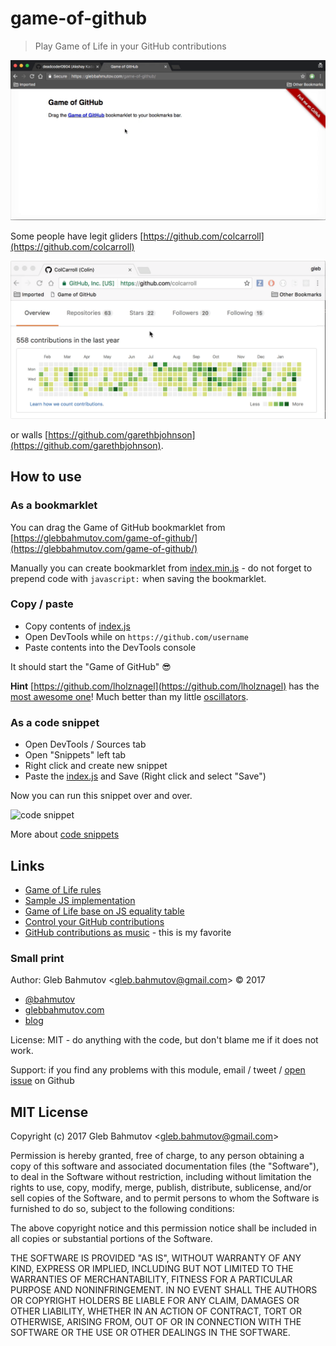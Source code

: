 # game-of-github

> Play Game of Life in your GitHub contributions

![Game of GitHub](images/game-of-github-bookmarklet.gif)

Some people have legit gliders [https://github.com/colcarroll](https://github.com/colcarroll)

![Glider](images/game-of-github-glider.gif)

or walls [https://github.com/garethbjohnson](https://github.com/garethbjohnson).

## How to use

### As a bookmarklet

You can drag the Game of GitHub bookmarklet from
[https://glebbahmutov.com/game-of-github/](https://glebbahmutov.com/game-of-github/)

Manually you can create bookmarklet from
[index.min.js](https://raw.githubusercontent.com/bahmutov/game-of-github/master/index.min.js) - do not forget to prepend code with `javascript:` when
saving the bookmarklet.

### Copy / paste

- Copy contents of [index.js](index.js)
- Open DevTools while on `https://github.com/username`
- Paste contents into the DevTools console

It should start the "Game of GitHub" 😎

**Hint** [https://github.com/lholznagel](https://github.com/lholznagel) has
the [most awesome one](https://youtu.be/52-BfHPTtnE)! Much better than my
little [oscillators](https://youtu.be/gowPfBWkBKc).

### As a code snippet

- Open DevTools / Sources tab
- Open "Snippets" left tab
- Right click and create new snippet
- Paste the [index.js](index.js) and Save (Right click and select "Save")

Now you can run this snippet over and over.

![code snippet](images/code-snippet.png)

More about [code snippets](https://glebbahmutov.com/blog/chrome-dev-tools-code-snippets/)

## Links

* [Game of Life rules](https://en.wikipedia.org/wiki/Conway%27s_Game_of_Life)
* [Sample JS implementation](https://jsfiddle.net/concannon/sy9py6qa/)
* [Game of Life base on JS equality table](https://mlison.github.io/game-of-life/)
* [Control your GitHub contributions](https://github.com/gelstudios/gitfiti)
* [GitHub contributions as music](http://song-of-github.herokuapp.com/) - this
  is my favorite

### Small print

Author: Gleb Bahmutov &lt;gleb.bahmutov@gmail.com&gt; &copy; 2017

* [@bahmutov](https://twitter.com/bahmutov)
* [glebbahmutov.com](http://glebbahmutov.com)
* [blog](http://glebbahmutov.com/blog)

License: MIT - do anything with the code, but don't blame me if it does not work.

Support: if you find any problems with this module, email / tweet /
[open issue](https://github.com/bahmutov/game-of-github/issues) on Github

## MIT License

Copyright (c) 2017 Gleb Bahmutov &lt;gleb.bahmutov@gmail.com&gt;

Permission is hereby granted, free of charge, to any person
obtaining a copy of this software and associated documentation
files (the "Software"), to deal in the Software without
restriction, including without limitation the rights to use,
copy, modify, merge, publish, distribute, sublicense, and/or sell
copies of the Software, and to permit persons to whom the
Software is furnished to do so, subject to the following
conditions:

The above copyright notice and this permission notice shall be
included in all copies or substantial portions of the Software.

THE SOFTWARE IS PROVIDED "AS IS", WITHOUT WARRANTY OF ANY KIND,
EXPRESS OR IMPLIED, INCLUDING BUT NOT LIMITED TO THE WARRANTIES
OF MERCHANTABILITY, FITNESS FOR A PARTICULAR PURPOSE AND
NONINFRINGEMENT. IN NO EVENT SHALL THE AUTHORS OR COPYRIGHT
HOLDERS BE LIABLE FOR ANY CLAIM, DAMAGES OR OTHER LIABILITY,
WHETHER IN AN ACTION OF CONTRACT, TORT OR OTHERWISE, ARISING
FROM, OUT OF OR IN CONNECTION WITH THE SOFTWARE OR THE USE OR
OTHER DEALINGS IN THE SOFTWARE.

